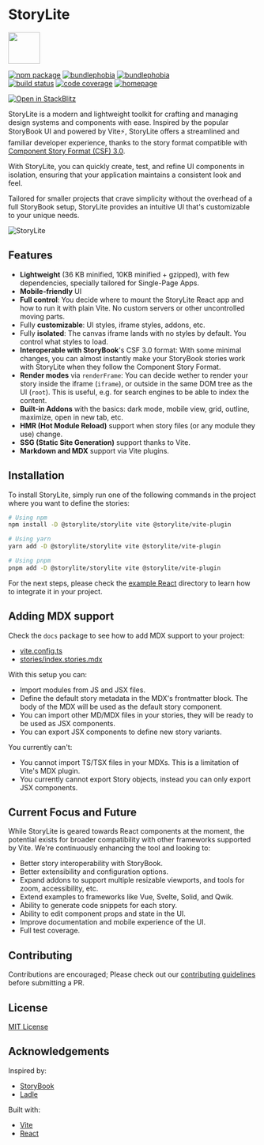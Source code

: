 # StoryLite

<a href="https://itsjavi.com/storylite" target="_blank"><img src="https://raw.githubusercontent.com/itsjavi/storylite/main/packages/storylite/assets/logo.svg" width="64" height="64" /></a>

<p>
  <a href="https://npmjs.com/package/@storylite/storylite"><img src="https://img.shields.io/npm/v/@storylite/storylite.svg" alt="npm package"></a>
  <a href="https://bundlephobia.com/package/@storylite/storylite"><img src="https://img.shields.io/bundlephobia/min/@storylite/storylite?label=@storylite/storylite" alt="bundlephobia" /></a>
  <a href="https://bundlephobia.com/package/@storylite/vite-plugin"><img src="https://img.shields.io/bundlephobia/min/@storylite/vite-plugin?label=@storylite/vite-plugin" alt="bundlephobia" /></a><br />
  <a href="https://github.com/itsjavi/storylite/actions/workflows/quality.yml"><img src="https://github.com/itsjavi/storylite/actions/workflows/quality.yml/badge.svg?branch=main" alt="build status"></a>
  <a href="https://app.codecov.io/gh/itsjavi/storylite"><img src="https://img.shields.io/codecov/c/github/itsjavi/storylite" alt="code coverage"></a>
  <a href="https://www.jsdocs.io/package/@storylite/storylite"><img src="https://img.shields.io/badge/API%20Reference-📖-blue" alt="homepage"></a>
</p>

[![Open in StackBlitz](https://developer.stackblitz.com/img/open_in_stackblitz.svg)](https://stackblitz.com/edit/storylite-demo?file=stories/index.stories.tsx)

StoryLite is a modern and lightweight toolkit for crafting and managing design systems and
components with ease. Inspired by the popular StoryBook UI and powered by Vite⚡️, StoryLite offers
a streamlined and familiar developer experience, thanks to the story format compatible with
[Component Story Format (CSF) 3.0](https://storybook.js.org/docs/react/api/csf).

With StoryLite, you can quickly create, test, and refine UI components in isolation, ensuring that
your application maintains a consistent look and feel.

Tailored for smaller projects that crave simplicity without the overhead of a full StoryBook setup,
StoryLite provides an intuitive UI that's customizable to your unique needs.

![StoryLite](https://raw.githubusercontent.com/itsjavi/storylite/main/packages/storylite/screenshot.png)

## Features

- **Lightweight** (36 KB minified, 10KB minified + gzipped), with few dependencies, specially
  tailored for Single-Page Apps.
- **Mobile-friendly** UI
- **Full control**: You decide where to mount the StoryLite React app and how to run it with plain
  Vite. No custom servers or other uncontrolled moving parts.
- Fully **customizable**: UI styles, iframe styles, addons, etc.
- Fully **isolated**: The canvas iframe lands with no styles by default. You control what styles to
  load.
- **Interoperable with StoryBook**'s CSF 3.0 format: With some minimal changes, you can almost
  instantly make your StoryBook stories work with StoryLite when they follow the Component Story
  Format.
- **Render modes** via `renderFrame`: You can decide wether to render your story inside the iframe
  (`iframe`), or outside in the same DOM tree as the UI (`root`). This is useful, e.g. for search
  engines to be able to index the content.
- **Built-in Addons** with the basics: dark mode, mobile view, grid, outline, maximize, open in new
  tab, etc.
- **HMR (Hot Module Reload)** support when story files (or any module they use) change.
- **SSG (Static Site Generation)** support thanks to Vite.
- **Markdown and MDX** support via Vite plugins.

## Installation

To install StoryLite, simply run one of the following commands in the project where you want to
define the stories:

```bash
# Using npm
npm install -D @storylite/storylite vite @storylite/vite-plugin

# Using yarn
yarn add -D @storylite/storylite vite @storylite/vite-plugin

# Using pnpm
pnpm add -D @storylite/storylite vite @storylite/vite-plugin
```

For the next steps, please check the
[example React](https://github.com/itsjavi/storylite/tree/main/examples/react) directory to
learn how to integrate it in your project.

## Adding MDX support

Check the `docs` package to see how to add MDX support to your project:

- [vite.config.ts](https://github.com/itsjavi/storylite/tree/main/packages/docs/vite.config.ts)
- [stories/index.stories.mdx](https://github.com/itsjavi/storylite/tree/main/packages/docs/stories/index.stories.mdx)

With this setup you can:

- Import modules from JS and JSX files.
- Define the default story metadata in the MDX's frontmatter block. The body of the MDX will be used
  as the default story component.
- You can import other MD/MDX files in your stories, they will be ready to be used as JSX
  components.
- You can export JSX components to define new story variants.

You currently can't:

- You cannot import TS/TSX files in your MDXs. This is a limitation of Vite's MDX plugin.
- You currently cannot export Story objects, instead you can only export JSX components.

## Current Focus and Future

While StoryLite is geared towards React components at the moment, the potential exists for broader
compatibility with other frameworks supported by Vite. We're continuously enhancing the tool and
looking to:

- Better story interoperability with StoryBook.
- Better extensibility and configuration options.
- Expand addons to support multiple resizable viewports, and tools for zoom, accessibility, etc.
- Extend examples to frameworks like Vue, Svelte, Solid, and Qwik.
- Ability to generate code snippets for each story.
- Ability to edit component props and state in the UI.
- Improve documentation and mobile experience of the UI.
- Full test coverage.

## Contributing

Contributions are encouraged; Please check out our
[contributing guidelines](https://github.com/itsjavi/storylite/tree/main/CONTRIBUTING.md) before
submitting a PR.

## License

[MIT License](https://github.com/itsjavi/storylite/tree/main/LICENSE)

## Acknowledgements

Inspired by:

- [StoryBook](https://storybook.js.org/)
- [Ladle](https://ladle.dev/)

Built with:

- [Vite](https://vitejs.dev/)
- [React](https://react.dev/)
